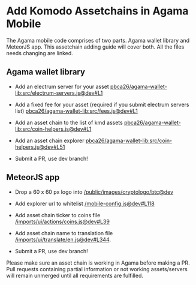 # Add Komodo Assetchains in Agama Mobile

The Agama mobile code comprises of two parts. Agama wallet library and MeteorJS app. This assetchain adding guide will cover both. All the files needs changing are linked.

## Agama wallet library

- Add an electrum server for your asset [pbca26/agama-wallet-lib:src/electrum-servers.js@dev#L1](https://github.com/pbca26/agama-wallet-lib/blob/dev/src/electrum-servers.js#L1)

- Add a fixed fee for your asset (required if you submit electrum servers list) [pbca26/agama-wallet-lib:src/fees.js@dev#L1](https://github.com/pbca26/agama-wallet-lib/blob/dev/src/fees.js#L1)

- Add an asset chain to the list of kmd assets [pbca26/agama-wallet-lib:src/coin-helpers.js@dev#L1](https://github.com/pbca26/agama-wallet-lib/blob/dev/src/coin-helpers.js#L1)

- Add an asset chain explorer [pbca26/agama-wallet-lib:src/coin-helpers.js@dev#L51](https://github.com/pbca26/agama-wallet-lib/blob/dev/src/coin-helpers.js#L51)

- Submit a PR, use dev branch!

## MeteorJS app

- Drop a 60 x 60 px logo into [/public/images/cryptologo/btc@dev](https://github.com/KomodoPlatform/agama-mobile/tree/dev/public/images/cryptologo/btc)

- Add explorer url to whitelist [/mobile-config.js@dev#L118](https://github.com/KomodoPlatform/agama-mobile/blob/dev/mobile-config.js#L118)

- Add asset chain ticker to coins file [/imports/ui/actions/coins.js@dev#L39](https://github.com/KomodoPlatform/agama-mobile/blob/dev/imports/ui/actions/coins.js#L39)

- Add asset chain name to translation file [/imports/ui/translate/en.js@dev#L344](https://github.com/KomodoPlatform/agama-mobile/blob/dev/imports/ui/translate/en.js#L344).

- Submit a PR, use dev branch!

Please make sure an asset chain is working in Agama before making a PR. Pull requests containing partial information or not working assets/servers will remain unmerged until all requirements are fulfilled.
